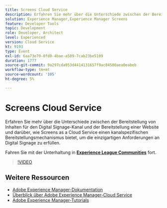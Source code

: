 ```yaml
---
title: Screens Cloud Service
description: Erfahren Sie mehr über die Unterschiede zwischen der Bereitstellung von Inhalten für den Digital Signage-Kanal und der Bereitstellung einer Website und darüber, wie Screens as a Cloud Service einen kanalspezifischen Bereitstellungsmechanismus bietet, um die einzigartigen Anforderungen an Digital Signage zu erfüllen.
solution: Experience Manager,Experience Manager Screens
feature: Developer Tools
topic: Development
role: Developer, Architect
level: Experienced
version: Cloud Service
kt: 9193
type: Event
exl-id: 6aa73e70-8fd0-4bae-a589-7cab23be5109
duration: 1777
source-git-commit: 9a297cda953d4414131657f9ac84580aea0eabeb
workflow-type: tm+mt
source-wordcount: '105'
ht-degree: 5%

---
```


# Screens Cloud Service

Erfahren Sie mehr über die Unterschiede zwischen der Bereitstellung von Inhalten für den Digital Signage-Kanal und der Bereitstellung einer Website und darüber, wie Screens as a Cloud Service einen kanalspezifischen Bereitstellungsmechanismus bietet, um die einzigartigen Anforderungen an Digital Signage zu erfüllen.

Fahren Sie mit der Unterhaltung in **[Experience League Communities](https://adobe.ly/3umX8Be)** fort.

>[!VIDEO](https://video.tv.adobe.com/v/337885/?quality=12&learn=on&hidetitle=true)

## Weitere Ressourcen

- [Adobe Experience Manager-Dokumentation](https://experienceleague.adobe.com/docs/experience-manager-cloud-service.html)
- [Überblick über Adobe Experience Manager-Cloud Service](https://experienceleague.adobe.com/docs/experience-manager-cloud-service/overview/home.html)
- [Adobe Experience Manager-Tutorials](https://experienceleague.adobe.com/docs/experience-manager-tutorials.html)
